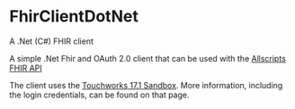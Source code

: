 # FhirClientDotNet
A .Net (C#) FHIR client

A simple .Net Fhir and OAuth 2.0 client that can be used with the [Allscripts FHIR API](https://developer.allscripts.com/Content/fhir/)

The client uses the [Touchworks 17.1 Sandbox](https://developer.allscripts.com/Content/fhir/content/TWFHIR17_Sandbox/index.html).  More information, including the login credentials, can be found on that page.
